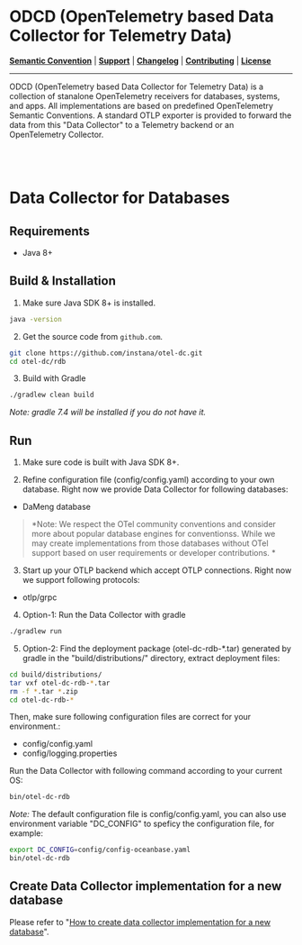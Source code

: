 # ODCD (OpenTelemetry based Data Collector for Telemetry Data)

**[Semantic Convention](docs/semconv)** |
**[Support](docs/support/README.md)** |
**[Changelog](CHANGELOG.md)** |
**[Contributing](CONTRIBUTING.md)** |
**[License](LICENSE)**

---
ODCD (OpenTelemetry based Data Collector for Telemetry Data) is a collection of stanalone OpenTelemetry receivers for databases, systems, and apps. All implementations are based on predefined OpenTelemetry Semantic Conventions. A standard OTLP exporter is provided to forward the data from this "Data Collector" to a Telemetry backend or an OpenTelemetry Collector.

<br><br>

# Data Collector for Databases


## Requirements

- Java 8+

## Build & Installation

1) Make sure Java SDK 8+ is installed.
```bash
java -version
```

2) Get the source code from `github.com`.
```bash
git clone https://github.com/instana/otel-dc.git
cd otel-dc/rdb
```

3) Build with Gradle
```bash
./gradlew clean build
```
*Note: gradle 7.4 will be installed if you do not have it.*

## Run

1) Make sure code is built with Java SDK 8+.

2) Refine configuration file (config/config.yaml) according to your own database. Right now we provide Data Collector for following databases:
  - DaMeng database
  
  >*Note: We respect the OTel community conventions and consider more about popular database engines for conventionss. While we may create 
  > implementations from those databases without OTel support based on user requirements or developer contributions. *

3) Start up your OTLP backend which accept OTLP connections. Right now we support following protocols:
- otlp/grpc

4) Option-1: Run the Data Collector with gradle
```bash
./gradlew run
```
5) Option-2: Find the deployment package (otel-dc-rdb-*.tar) generated by gradle in the "build/distributions/" directory, extract deployment files:
```bash
cd build/distributions/
tar vxf otel-dc-rdb-*.tar
rm -f *.tar *.zip
cd otel-dc-rdb-*
```

Then, make sure following configuration files are correct for your environment.:
  - config/config.yaml
  - config/logging.properties

Run the Data Collector with following command according to your current OS:
```bash
bin/otel-dc-rdb
```

*Note:* The default configuration file is config/config.yaml, you can also use environment variable "DC_CONFIG" to speficy the configuration file, for example:
```bash
export DC_CONFIG=config/config-oceanbase.yaml
bin/otel-dc-rdb
```


## Create Data Collector implementation for a new database

Please refer to "[How to create data collector implementation for a new database](docs/developer/new-db.md)".